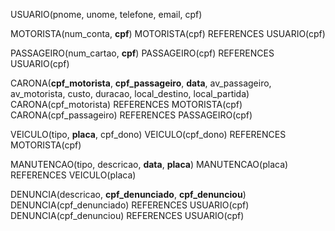 USUARIO(pnome, unome, telefone, email, cpf)

MOTORISTA(num_conta, **cpf**)
MOTORISTA(cpf) REFERENCES USUARIO(cpf)

PASSAGEIRO(num_cartao, **cpf**)
PASSAGEIRO(cpf) REFERENCES USUARIO(cpf)

CARONA(**cpf_motorista**, **cpf_passageiro**, **data**, av_passageiro, av_motorista, custo, duracao, local_destino, local_partida)
CARONA(cpf_motorista) REFERENCES MOTORISTA(cpf)
CARONA(cpf_passageiro) REFERENCES PASSAGEIRO(cpf)

VEICULO(tipo, **placa**, cpf_dono)
VEICULO(cpf_dono) REFERENCES MOTORISTA(cpf)

MANUTENCAO(tipo, descricao, **data**, **placa**)
MANUTENCAO(placa) REFERENCES VEICULO(placa)

DENUNCIA(descricao, **cpf_denunciado**, **cpf_denunciou**)
DENUNCIA(cpf_denunciado) REFERENCES USUARIO(cpf) 
DENUNCIA(cpf_denunciou) REFERENCES USUARIO(cpf)
